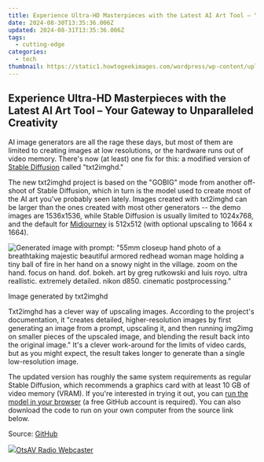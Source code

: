```yaml
---
title: Experience Ultra-HD Masterpieces with the Latest AI Art Tool – Your Gateway to Unparalleled Creativity
date: 2024-08-30T13:35:36.006Z
updated: 2024-08-31T13:35:36.006Z
tags:
  - cutting-edge
categories:
  - tech
thumbnail: https://static1.howtogeekimages.com/wordpress/wp-content/uploads/2022/09/High-res-AI-art.jpg
---
```


## Experience Ultra-HD Masterpieces with the Latest AI Art Tool – Your Gateway to Unparalleled Creativity

AI image generators are all the rage these days, but most of them are limited to creating images at low resolutions, or the hardware runs out of video memory. There's now (at least) one fix for this: a modified version of [Stable Diffusion](https://unlock-android.techidaily.com/7-ways-to-unlock-a-locked-xiaomi-redmi-k70-phone-by-drfone-android/) called "txt2imghd."

 The new txt2imghd project is based on the "GOBIG" mode from another off-shoot of Stable Diffusion, which in turn is the model used to create most of the AI art you've probably seen lately. Images created with txt2imghd can be larger than the ones created with most other generators -- the demo images are 1536x1536, while Stable Diffusion is usually limited to 1024x768, and the default for [Midjourney](https://howto.techidaily.com/google-play-services-wont-update-12-fixes-are-here-on-motorola-moto-g73-5g-drfone-by-drfone-fix-android-problems-fix-android-problems/) is 512x512 (with optional upscaling to 1664 x 1664).

![Generated image with prompt: "55mm closeup hand photo of a breathtaking majestic beautiful armored redhead woman mage holding a tiny ball of fire in her hand on a snowy night in the village. zoom on the hand. focus on hand. dof. bokeh. art by greg rutkowski and luis royo. ultra reallistic. extremely detailed. nikon d850. cinematic postprocessing."](https://static1.howtogeekimages.com/wordpress/wp-content/uploads/2022/09/00030ud-Large.jpeg) 

Image generated by txt2imghd

 Txt2imghd has a clever way of upscaling images. According to the project's documentation, it "creates detailed, higher-resolution images by first generating an image from a prompt, upscaling it, and then running img2img on smaller pieces of the upscaled image, and blending the result back into the original image." It's a clever work-around for the limits of video cards, but as you might expect, the result takes longer to generate than a single low-resolution image.

 The updated version has roughly the same system requirements as regular Stable Diffusion, which recommends a graphics card with at least 10 GB of video memory (VRAM). If you're interested in trying it out, you can [run the model in your browser](https://replicate.com/cjwbw/stable-diffusion-high-resolution) (a free GitHub account is required). You can also download the code to run on your own computer from the source link below.

 Source: [GitHub](https://github.com/jquesnelle/txt2imghd)

<ins class="adsbygoogle"
     style="display:block"
     data-ad-format="autorelaxed"
     data-ad-client="ca-pub-7571918770474297"
     data-ad-slot="1223367746"></ins>



<ins class="adsbygoogle"
     style="display:block"
     data-ad-client="ca-pub-7571918770474297"
     data-ad-slot="8358498916"
     data-ad-format="auto"
     data-full-width-responsive="true"></ins>



<!-- affiliate ads begin -->
<a href="https://otszone.ots7.com/order/checkout.php?PRODS=4713322&QTY=1&AFFILIATE=108875&CART=1"><img src="https://green.ots7.com/screenshots/OtsAV/OtsAVRadio1.90-300x188.jpg" border="0">OtsAV Radio Webcaster</a>
<!-- affiliate ads end -->